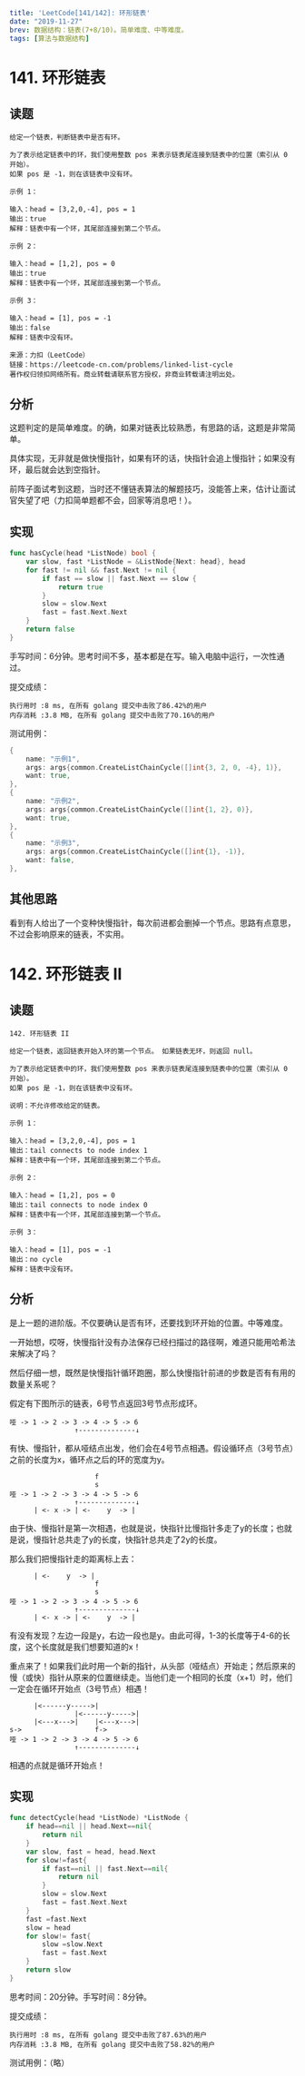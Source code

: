 ```yaml lw-blog-meta
title: 'LeetCode[141/142]: 环形链表'
date: "2019-11-27"
brev: 数据结构：链表(7+8/10)。简单难度、中等难度。
tags: [算法与数据结构]
```


# 141. 环形链表

## 读题

```text
给定一个链表，判断链表中是否有环。

为了表示给定链表中的环，我们使用整数 pos 来表示链表尾连接到链表中的位置（索引从 0 开始）。 
如果 pos 是 -1，则在该链表中没有环。

示例 1：

输入：head = [3,2,0,-4], pos = 1
输出：true
解释：链表中有一个环，其尾部连接到第二个节点。

示例 2：

输入：head = [1,2], pos = 0
输出：true
解释：链表中有一个环，其尾部连接到第一个节点。

示例 3：

输入：head = [1], pos = -1
输出：false
解释：链表中没有环。

来源：力扣（LeetCode）
链接：https://leetcode-cn.com/problems/linked-list-cycle
著作权归领扣网络所有。商业转载请联系官方授权，非商业转载请注明出处。
```

## 分析

这题判定的是简单难度。的确，如果对链表比较熟悉，有思路的话，这题是非常简单。

具体实现，无非就是做快慢指针，如果有环的话，快指针会追上慢指针；如果没有环，最后就会达到空指针。

前阵子面试考到这题，当时还不懂链表算法的解题技巧，没能答上来，估计让面试官失望了吧（力扣简单题都不会，回家等消息吧！）。

## 实现

```go
func hasCycle(head *ListNode) bool {
    var slow, fast *ListNode = &ListNode{Next: head}, head
    for fast != nil && fast.Next != nil {
        if fast == slow || fast.Next == slow {
            return true
        }
        slow = slow.Next
        fast = fast.Next.Next
    }
    return false
}
```

手写时间：6分钟。思考时间不多，基本都是在写。输入电脑中运行，一次性通过。

提交成绩：

```text
执行用时 :8 ms, 在所有 golang 提交中击败了86.42%的用户
内存消耗 :3.8 MB, 在所有 golang 提交中击败了70.16%的用户
```

测试用例：

```go
{
    name: "示例1",
    args: args{common.CreateListChainCycle([]int{3, 2, 0, -4}, 1)},
    want: true,
},
{
    name: "示例2",
    args: args{common.CreateListChainCycle([]int{1, 2}, 0)},
    want: true,
},
{
    name: "示例3",
    args: args{common.CreateListChainCycle([]int{1}, -1)},
    want: false,
},
```

## 其他思路

看到有人给出了一个变种快慢指针，每次前进都会删掉一个节点。思路有点意思，不过会影响原来的链表，不实用。

# 142. 环形链表 II

## 读题

```text
142. 环形链表 II

给定一个链表，返回链表开始入环的第一个节点。 如果链表无环，则返回 null。

为了表示给定链表中的环，我们使用整数 pos 来表示链表尾连接到链表中的位置（索引从 0 开始）。
如果 pos 是 -1，则在该链表中没有环。

说明：不允许修改给定的链表。

示例 1：

输入：head = [3,2,0,-4], pos = 1
输出：tail connects to node index 1
解释：链表中有一个环，其尾部连接到第二个节点。

示例 2：

输入：head = [1,2], pos = 0
输出：tail connects to node index 0
解释：链表中有一个环，其尾部连接到第一个节点。

示例 3：

输入：head = [1], pos = -1
输出：no cycle
解释：链表中没有环。
```

## 分析

是上一题的进阶版。不仅要确认是否有环，还要找到环开始的位置。中等难度。

一开始想，哎呀，快慢指针没有办法保存已经扫描过的路径啊，难道只能用哈希法来解决了吗？

然后仔细一想，既然是快慢指针循环跑圈，那么快慢指针前进的步数是否有有用的数量关系呢？

假定有下图所示的链表，6号节点返回3号节点形成环。

```text
哑 -> 1 -> 2 -> 3 -> 4 -> 5 -> 6
                ↑--------------↓
```

有快、慢指针，都从哑结点出发，他们会在4号节点相遇。假设循环点（3号节点）之前的长度为x，循环点之后的环的宽度为y。

```text
                     f
                     s
哑 -> 1 -> 2 -> 3 -> 4 -> 5 -> 6
                ↑--------------↓
      | <- x -> | <-    y  -> |
```

由于快、慢指针是第一次相遇，也就是说，快指针比慢指针多走了y的长度；也就是说，慢指针总共走了y的长度，快指针总共走了2y的长度。

那么我们把慢指针走的距离标上去：

```text
      | <-    y  -> |
                     f
                     s
哑 -> 1 -> 2 -> 3 -> 4 -> 5 -> 6
                ↑--------------↓
      | <- x -> | <-    y  -> |
```

有没有发现？左边一段是y，右边一段也是y。由此可得，1-3的长度等于4-6的长度，这个长度就是我们想要知道的x！

重点来了！如果我们此时用一个新的指针，从头部（哑结点）开始走；然后原来的慢（或快）指针从原来的位置继续走。当他们走一个相同的长度（x+1）时，他们一定会在循环开始点（3号节点）相遇！

```text
      |<------y----->|
                |<------y----->|
      |<---x--->|    |<---x--->|
s->                  f->
哑 -> 1 -> 2 -> 3 -> 4 -> 5 -> 6
                ↑--------------↓
```

相遇的点就是循环开始点！

## 实现

```go
func detectCycle(head *ListNode) *ListNode {
    if head==nil || head.Next==nil{
        return nil
    }
    var slow, fast = head, head.Next
    for slow!=fast{
        if fast==nil || fast.Next==nil{
            return nil
        }
        slow = slow.Next
        fast = fast.Next.Next
    }
    fast =fast.Next
    slow = head
    for slow!= fast{
        slow =slow.Next
        fast = fast.Next
    }
    return slow
}
```

思考时间：20分钟。手写时间：8分钟。

提交成绩：

```text
执行用时 :8 ms, 在所有 golang 提交中击败了87.63%的用户
内存消耗 :3.8 MB, 在所有 golang 提交中击败了58.82%的用户
```

测试用例：（略）
